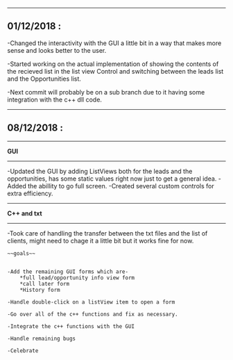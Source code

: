 ------------
01/12/2018 :
------------

-Changed the interactivity with the GUI a little bit in a way that makes more sense and looks better
 to the user.

-Started working on the actual implementation of showing the contents of the recieved list in the list
 view Control and switching between the leads list and the Opportunities list.
 
-Next commit will probably be on a sub branch due to it having some integration with the c++ dll code.

------------
08/12/2018 :
------------
*******
**GUI**
*******
-Updated the GUI by adding ListViews both for the leads and the opportunities, has some static values right now just to get a general idea.
-Added the abillity to go full screen.
-Created several custom controls for extra efficiency.

***************
**C++ and txt**
***************
-Took care of handling the transfer between the txt files and the list of clients, might need to chage it a little bit but it works fine for now.
 
~~~~~~~~~~
~~goals~~


-Add the remaining GUI forms which are- 
	*full lead/opportunity info view form
	*call later form
	*History form
	
-Handle double-click on a listView item to open a form

-Go over all of the c++ functions and fix as necessary. 

-Integrate the c++ functions with the GUI

-Handle remaining bugs

-Celebrate
~~~~~~~~~~

